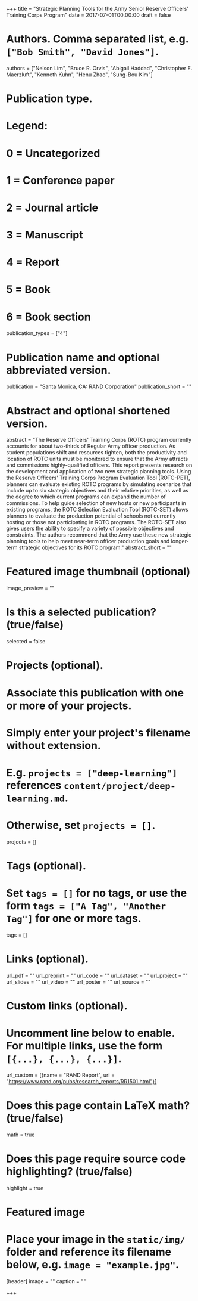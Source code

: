 +++
title = "Strategic Planning Tools for the Army Senior Reserve Officers' Training Corps Program"
date = 2017-07-01T00:00:00
draft = false

# Authors. Comma separated list, e.g. `["Bob Smith", "David Jones"]`.
authors = ["Nelson Lim", "Bruce R. Orvis", "Abigail Haddad", "Christopher E. Maerzluft", "Kenneth Kuhn", "Henu Zhao", "Sung-Bou Kim"]

# Publication type.
# Legend:
# 0 = Uncategorized
# 1 = Conference paper
# 2 = Journal article
# 3 = Manuscript
# 4 = Report
# 5 = Book
# 6 = Book section
publication_types = ["4"]

# Publication name and optional abbreviated version.
publication = "Santa Monica, CA: RAND Corporation"
publication_short = ""

# Abstract and optional shortened version.
abstract = "The Reserve Officers' Training Corps (ROTC) program currently accounts for about two-thirds of Regular Army officer production. As student populations shift and resources tighten, both the productivity and location of ROTC units must be monitored to ensure that the Army attracts and commissions highly-qualified officers. This report presents research on the development and application of two new strategic planning tools. Using the Reserve Officers' Training Corps Program Evaluation Tool (ROTC-PET), planners can evaluate existing ROTC programs by simulating scenarios that include up to six strategic objectives and their relative priorities, as well as the degree to which current programs can expand the number of commissions. To help guide selection of new hosts or new participants in existing programs, the ROTC Selection Evaluation Tool (ROTC-SET) allows planners to evaluate the production potential of schools not currently hosting or those not participating in ROTC programs. The ROTC-SET also gives users the ability to specify a variety of possible objectives and constraints. The authors recommend that the Army use these new strategic planning tools to help meet near-term officer production goals and longer-term strategic objectives for its ROTC program."
abstract_short = ""

# Featured image thumbnail (optional)
image_preview = ""

# Is this a selected publication? (true/false)
selected = false

# Projects (optional).
#   Associate this publication with one or more of your projects.
#   Simply enter your project's filename without extension.
#   E.g. `projects = ["deep-learning"]` references `content/project/deep-learning.md`.
#   Otherwise, set `projects = []`.
projects = []

# Tags (optional).
#   Set `tags = []` for no tags, or use the form `tags = ["A Tag", "Another Tag"]` for one or more tags.
tags = []

# Links (optional).
url_pdf = ""
url_preprint = ""
url_code = ""
url_dataset = ""
url_project = ""
url_slides = ""
url_video = ""
url_poster = ""
url_source = ""

# Custom links (optional).
#   Uncomment line below to enable. For multiple links, use the form `[{...}, {...}, {...}]`.
url_custom = [{name = "RAND Report", url = "https://www.rand.org/pubs/research_reports/RR1501.html"}]

# Does this page contain LaTeX math? (true/false)
math = true

# Does this page require source code highlighting? (true/false)
highlight = true

# Featured image
# Place your image in the `static/img/` folder and reference its filename below, e.g. `image = "example.jpg"`.
[header]
image = ""
caption = ""

+++
